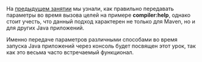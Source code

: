 На [предыдущем занятии](course://intro/plugins-mojo/theory) мы узнали, как правильно
передавать параметры во время вызова целей на примере **compiler:help**, однако стоит 
учесть, что данный подход характерен не только для Maven, но и для других Java приложений.

Именно передаче параметров различными способами во время запуска Java приложений через
консоль будет посвящен этот урок, так как это весьма часто встречаемый функционал.